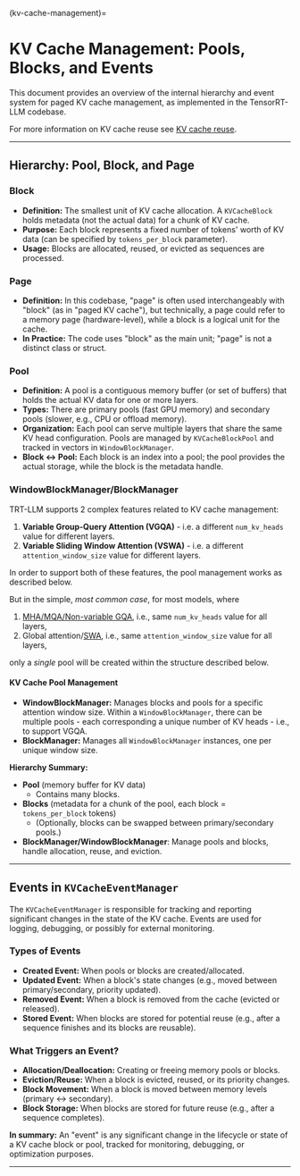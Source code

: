 (kv-cache-management)=

# KV Cache Management: Pools, Blocks, and Events

This document provides an overview of the internal hierarchy and event system for paged KV cache management, as implemented in the TensorRT-LLM codebase.

For more information on KV cache reuse see [KV cache reuse](kv-cache-reuse.md).

---

## Hierarchy: Pool, Block, and Page

### **Block**
- **Definition:** The smallest unit of KV cache allocation. A `KVCacheBlock` holds metadata (not the actual data) for a chunk of KV cache.
- **Purpose:** Each block represents a fixed number of tokens' worth of KV data (can be specified by `tokens_per_block` parameter).
- **Usage:** Blocks are allocated, reused, or evicted as sequences are processed.

### **Page**
- **Definition:** In this codebase, "page" is often used interchangeably with "block" (as in "paged KV cache"), but technically, a page could refer to a memory page (hardware-level), while a block is a logical unit for the cache.
- **In Practice:** The code uses "block" as the main unit; "page" is not a distinct class or struct.

### **Pool**
- **Definition:** A pool is a contiguous memory buffer (or set of buffers) that holds the actual KV data for one or more layers.
- **Types:** There are primary pools (fast GPU memory) and secondary pools (slower, e.g., CPU or offload memory).
- **Organization:** Each pool can serve multiple layers that share the same KV head configuration. Pools are managed by `KVCacheBlockPool` and tracked in vectors in `WindowBlockManager`.
- **Block ↔ Pool:** Each block is an index into a pool; the pool provides the actual storage, while the block is the metadata handle.

### **WindowBlockManager/BlockManager**

TRT-LLM supports 2 complex features related to KV cache management:
1. **Variable Group-Query Attention (VGQA)** - i.e. a different `num_kv_heads` value for different layers.
2. **Variable Sliding Window Attention (VSWA)** - i.e. a different `attention_window_size` value for different layers.

In order to support both of these features, the pool management works as described below.

But in the simple, *most common case*, for most models, where
1. [MHA/MQA/Non-variable GQA](gpt-attention.md#multi-head-multi-query-and-group-query-attention), i.e., same `num_kv_heads` value for all layers,
2. Global attention/[SWA](gpt-attention.md#sliding-window-attention-cyclic-rolling-buffer-kv-cache), i.e., same `attention_window_size` value for all layers,

only a *single* pool will be created within the structure described below.

#### KV Cache Pool Management

- **WindowBlockManager:** Manages blocks and pools for a specific attention window size. Within a `WindowBlockManager`, there can be multiple pools - each corresponding a unique number of KV heads - i.e., to support VGQA.
- **BlockManager:** Manages all `WindowBlockManager` instances, one per unique window size.

**Hierarchy Summary:**
- **Pool** (memory buffer for KV data)
  - Contains many blocks.
- **Blocks** (metadata for a chunk of the pool, each block = `tokens_per_block` tokens)
    - (Optionally, blocks can be swapped between primary/secondary pools.)
- **BlockManager/WindowBlockManager**: Manage pools and blocks, handle allocation, reuse, and eviction.

---

## Events in `KVCacheEventManager`

The `KVCacheEventManager` is responsible for tracking and reporting significant changes in the state of the KV cache. Events are used for logging, debugging, or possibly for external monitoring.

### **Types of Events**
- **Created Event:** When pools or blocks are created/allocated.
- **Updated Event:** When a block's state changes (e.g., moved between primary/secondary, priority updated).
- **Removed Event:** When a block is removed from the cache (evicted or released).
- **Stored Event:** When blocks are stored for potential reuse (e.g., after a sequence finishes and its blocks are reusable).

### **What Triggers an Event?**
- **Allocation/Deallocation:** Creating or freeing memory pools or blocks.
- **Eviction/Reuse:** When a block is evicted, reused, or its priority changes.
- **Block Movement:** When a block is moved between memory levels (primary ↔ secondary).
- **Block Storage:** When blocks are stored for future reuse (e.g., after a sequence completes).

**In summary:**
An "event" is any significant change in the lifecycle or state of a KV cache block or pool, tracked for monitoring, debugging, or optimization purposes.

---
